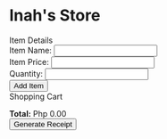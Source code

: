 <!DOCTYPE html>
<html lang="en">
<head>
    <meta charset="UTF-8">
    <meta name="viewport" content="width=device-width, initial-scale=1.0">
    <title>Inah's Store</title>
    <link rel="stylesheet" href="https://stackpath.bootstrapcdn.com/bootstrap/4.3.1/css/bootstrap.min.css">
    <style>
        .container {
            margin-top: 20px;
        }
        .total-label {
            font-weight: bold;
        }
    </style>
</head>
<body>
    <div class="container">
        <h1>Inah's Store</h1>
        <div class="card">
            <div class="card-header">Item Details</div>
            <div class="card-body">
                <div class="form-group">
                    <label for="item_name">Item Name:</label>
                    <input type="text" class="form-control" id="item_name">
                </div>
                <div class="form-group">
                    <label for="item_price">Item Price:</label>
                    <input type="number" class="form-control" id="item_price">
                </div>
                <div class="form-group">
                    <label for="quantity">Quantity:</label>
                    <input type="number" class="form-control" id="quantity">
                </div>
                <button class="btn btn-primary" onclick="addItem()">Add Item</button>
            </div>
        </div>
        <div class="card mt-3">
            <div class="card-header">Shopping Cart</div>
            <div class="card-body">
                <ul class="list-group" id="cart_list"></ul>
                <div class="mt-3">
                    <span class="total-label">Total:</span>
                    <span id="total">Php 0.00</span>
                </div>
                <button class="btn btn-success mt-3" onclick="generateReceipt()">Generate Receipt</button>
            </div>
        </div>
    </div>
    <script>
        let items = [];

        function addItem() {
            const itemName = document.getElementById('item_name').value;
            const itemPrice = parseFloat(document.getElementById('item_price').value);
            const quantity = parseInt(document.getElementById('quantity').value);

            if (itemName && itemPrice > 0 && quantity > 0) {
                const item = { item_name: itemName, item_price: itemPrice, quantity: quantity };
                fetch('/add_item', {
                    method: 'POST',
                    headers: { 'Content-Type': 'application/json' },
                    body: JSON.stringify(item)
                })
                .then(response => response.json())
                .then(data => {
                    items.push(item);
                    updateCart();
                    updateTotal(data.total);
                    clearForm();
                });
            }
        }

        function removeItem(index) {
            fetch('/remove_item', {
                method: 'POST',
                headers: { 'Content-Type': 'application/json' },
                body: JSON.stringify({ index: index })
            })
            .then(response => response.json())
            .then(data => {
                items.splice(index, 1);
                updateCart();
                updateTotal(data.total);
            });
        }

        function updateCart() {
            const cartList = document.getElementById('cart_list');
            cartList.innerHTML = '';
            items.forEach((item, index) => {
                const listItem = document.createElement('li');
                listItem.className = 'list-group-item';
                listItem.innerHTML = `${item.item_name} - Php ${item.item_price.toFixed(2)} x${item.quantity} <button class="btn btn-danger btn-sm float-right" onclick="removeItem(${index})">Remove</button>`;
                cartList.appendChild(listItem);
            });
        }

        function updateTotal(total) {
            document.getElementById('total').textContent = `Php ${total.toFixed(2)}`;
        }

        function clearForm() {
            document.getElementById('item_name').value = '';
            document.getElementById('item_price').value = '';
            document.getElementById('quantity').value = '';
        }

        function generateReceipt() {
            const customerName = prompt('Enter customer name:');
            if (customerName) {
                fetch('/generate_receipt', {
                    method: 'POST',
                    headers: { 'Content-Type': 'application/json' },
                    body: JSON.stringify({ customer_name: customerName })
                })
                .then(response => response.json())
                .then(data => {
                    alert(data.message);
                    items = [];
                    updateCart();
                    updateTotal(0);
                });
            }
        }
    </script>
</body>
</html>

